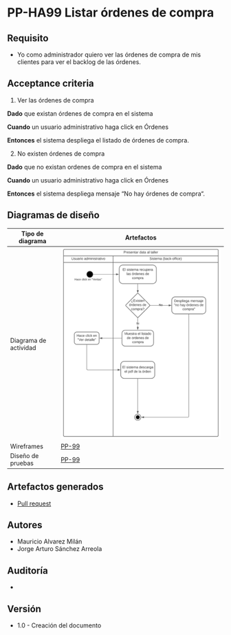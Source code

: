 # PP-HA99 Listar órdenes de compra

## Requisito

- Yo como administrador quiero ver las órdenes de compra de mis clientes para ver el backlog de las órdenes.

## Acceptance criteria

1. Ver las órdenes de compra

**Dado** que existan órdenes de compra en el sistema

**Cuando** un usuario administrativo haga click en Órdenes

**Entonces** el sistema despliega el listado de órdenes de compra.

2. No existen órdenes de compra

**Dado** que no existan ordenes de compra en el sistema

**Cuando** un usuario administrativo haga click en Órdenes

**Entonces** el sistema despliega mensaje “No hay órdenes de compra“.

## Diagramas de diseño

| Tipo de diagrama      | Artefactos                                                                                                            |
| --------------------- | --------------------------------------------------------------------------------------------------------------------- |
| Diagrama de actividad | ![Solution Chart](../../assets/pp-99.png 'List orders')                                                               |
| Wireframes            | [PP-99](https://www.figma.com/file/MiuSV67DUVkzMeMKJeAhP0/Backoffice?node-id=0%3A1)                                   |
| Diseño de pruebas     | [PP-99](https://taro-depto-ti.atlassian.net/wiki/spaces/FC/pages/10977281/FRAPPE-99+Presentar+Data+al+Taller#Pruebas) |

## Artefactos generados

- <a href="https://github.com/Taro-IT/frappe/pull/31">Pull request</a>

## Autores

- Mauricio Alvarez Milán
- Jorge Arturo Sánchez Arreola

## Auditoría

-

## Versión

- 1.0 - Creación del documento
